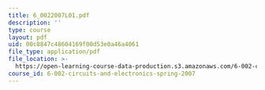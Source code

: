 ```yaml
---
title: 6_0022007L01.pdf
description: ''
type: course
layout: pdf
uid: 00c8847c48604169f00d53e0a46a4061
file_type: application/pdf
file_location: >-
  https://open-learning-course-data-production.s3.amazonaws.com/6-002-circuits-and-electronics-spring-2007/00c8847c48604169f00d53e0a46a4061_6_0022007L01.pdf
course_id: 6-002-circuits-and-electronics-spring-2007
---
```

